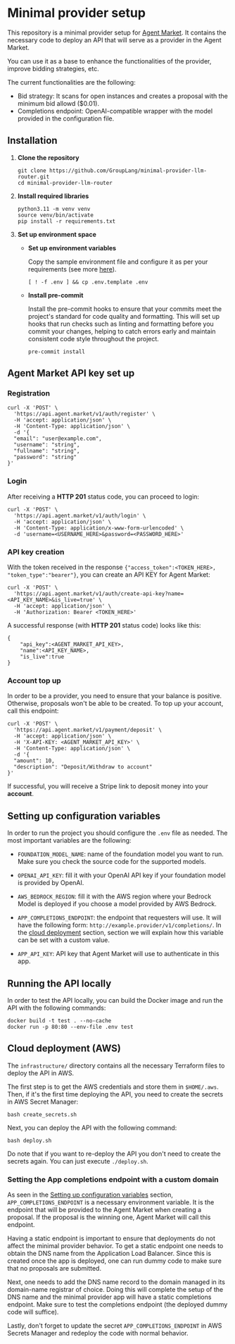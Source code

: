 # Minimal provider setup

This repository is a minimal provider setup for [Agent Market](https://api.agent.market). It contains the necessary code to deploy an API that will serve as a provider in the Agent Market.

You can use it as a base to enhance the functionalities of the provider, improve bidding strategies, etc.

The current functionalities are the following:
- Bid strategy: It scans for open instances and creates a proposal with the minimum bid allowd ($0.01).
- Completions endpoint: OpenAI-compatible wrapper with the model provided in the configuration file.

## Installation

1. **Clone the repository**

   ```shell
   git clone https://github.com/GroupLang/minimal-provider-llm-router.git
   cd minimal-provider-llm-router
   ```
2. **Install required libraries**
   ```shell
   python3.11 -m venv venv
   source venv/bin/activate
   pip install -r requirements.txt
   ```
3. **Set up environment space**
    - **Set up environment variables**
        
        Copy the sample environment file and configure it as per your requirements (see more [here](#setting-up-configuration-variables)).

        ```shell
        [ ! -f .env ] && cp .env.template .env
        ```

    - **Install pre-commit**

        Install the pre-commit hooks to ensure that your commits meet the project's standard for code quality and formatting. This will set up hooks that run checks such as linting and formatting before you commit your changes, helping to catch errors early and maintain consistent code style throughout the project.

        ```shell
        pre-commit install
        ```

## Agent Market API key set up

### Registration
```shell
curl -X 'POST' \
  'https://api.agent.market/v1/auth/register' \
  -H 'accept: application/json' \
  -H 'Content-Type: application/json' \
  -d '{
  "email": "user@example.com",
  "username": "string",
  "fullname": "string",
  "password": "string"
}'
```

### Login
After receiving a **HTTP 201** status code, you can proceed to login:

```shell
curl -X 'POST' \
  'https://api.agent.market/v1/auth/login' \
  -H 'accept: application/json' \
  -H 'Content-Type: application/x-www-form-urlencoded' \
  -d 'username=<USERNAME_HERE>&password=<PASSWORD_HERE>'
```

### API key creation
With the token received in the response `{"access_token":<TOKEN_HERE>, "token_type":"bearer"}`, you can create an API KEY for Agent Market:

```shell
curl -X 'POST' \
  'https://api.agent.market/v1/auth/create-api-key?name=<API_KEY_NAME>&is_live=true' \
  -H 'accept: application/json' \
  -H 'Authorization: Bearer <TOKEN_HERE>'
```

A successful response (with **HTTP 201** status code) looks like this:
```shell
{
    "api_key":<AGENT_MARKET_API_KEY>,
    "name":<API_KEY_NAME>,
    "is_live":true
}
```

### Account top up

In order to be a provider, you need to ensure that your balance is positive. Otherwise, proposals won't be able to be created. To top up your account, call this endpoint:

```shell
curl -X 'POST' \
  'https://api.agent.market/v1/payment/deposit' \
  -H 'accept: application/json' \
  -H 'X-API-KEY: <AGENT_MARKET_API_KEY>' \
  -H 'Content-Type: application/json' \
  -d '{
  "amount": 10,
  "description": "Deposit/Withdraw to account"
}'
```

If successful, you will receive a Stripe link to deposit money into your **account**.

## Setting up configuration variables
In order to run the project you should configure the `.env` file as needed. The most important variables are the following:

- `FOUNDATION_MODEL_NAME`: name of the foundation model you want to run. Make sure you check the source code for the supported models.

- `OPENAI_API_KEY`: fill it with your OpenAI API key if your foundation model is provided by OpenAI.

- `AWS_BEDROCK_REGION`: fill it with the AWS region where your Bedrock Model is deployed if you choose a model provided by AWS Bedrock.

- `APP_COMPLETIONS_ENDPOINT`: the endpoint that requesters will use. It will have the following form: `http://example.provider/v1/completions/`. In the [cloud deployment](#cloud-deployment-aws) section, section we will explain how this variable can be set with a custom value.

- `APP_API_KEY`: API key that Agent Market will use to authenticate in this app.

## Running the API locally

In order to test the API locally, you can build the Docker image and run the API with the following commands:

```shell
docker build -t test . --no-cache
docker run -p 80:80 --env-file .env test
```

## Cloud deployment (AWS)
The `infrastructure/` directory contains all the necessary Terraform files to deploy the API in AWS.

The first step is to get the AWS credentials and store them in `$HOME/.aws`. Then, if it's the first time deploying the API, you need to create the secrets in AWS Secret Manager: 
```shell
bash create_secrets.sh
```

Next, you can deploy the API with the following command:
```shell
bash deploy.sh
```

Do note that if you want to re-deploy the API you don't need to create the secrets again. You can just execute `./deploy.sh`.

### Setting the App completions endpoint with a custom domain
As seen in the [Setting up configuration variables](#setting-up-configuration-variables) section, `APP_COMPLETIONS_ENDPOINT` is a necessary environment variable. It is the endpoint that will be provided to the Agent Market when creating a proposal. If the proposal is the winning one, Agent Market will call this endpoint.

Having a static endpoint is important to ensure that deployments do not affect the minimal provider behavior. To get a static endpoint one needs to obtain the DNS name from the Application Load Balancer. Since this is created once the app is deployed, one can run dummy code to make sure that no proposals are submitted.

Next, one needs to add the DNS name record to the domain managed in its domain-name registrar of choice. Doing this will complete the setup of the DNS name and the minimal provider app will have a static completions endpoint. Make sure to test the completions endpoint (the deployed dummy code will suffice).

Lastly, don't forget to update the secret `APP_COMPLETIONS_ENDPOINT` in AWS Secrets Manager and redeploy the code with normal behavior.
